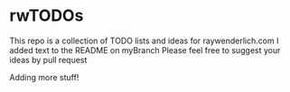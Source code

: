 # rwTODOs

This repo is a collection of TODO lists and ideas for raywenderlich.com
I added text to the README on myBranch
Please feel free to suggest your ideas by pull request

Adding more stuff!
